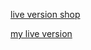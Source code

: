 [live version shop](https://www.rossmann.pl/Produkt/Farby/LOreal-Paris-Preference-Feria-farba-do-wlosow-nr-P78-Pure-Paprika-Bardzo-Intensywna-Miedz-1-szt,67240,8665)

[my live version]()
